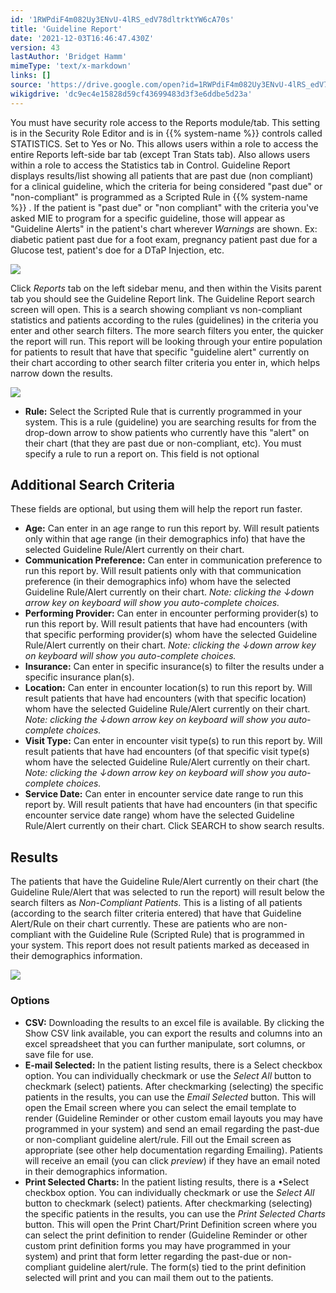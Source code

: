 ```yaml
---
id: '1RWPdiF4m082Uy3ENvU-4lRS_edV78dltrktYW6cA70s'
title: 'Guideline Report'
date: '2021-12-03T16:46:47.430Z'
version: 43
lastAuthor: 'Bridget Hamm'
mimeType: 'text/x-markdown'
links: []
source: 'https://drive.google.com/open?id=1RWPdiF4m082Uy3ENvU-4lRS_edV78dltrktYW6cA70s'
wikigdrive: 'dc9ec4e15828d59cf43699483d3f3e6ddbe5d23a'
---
```

You must have security role access to the Reports module/tab. This setting is in the Security Role Editor and is in {{% system-name %}} controls called STATISTICS. Set to Yes or No. This allows users within a role to access the entire Reports left-side bar tab (except Tran Stats tab). Also allows users within a role to access the Statistics tab in Control.
Guideline Report displays results/list showing all patients that are past due (non compliant) for a clinical guideline, which the criteria for being considered "past due" or "non-compliant" is programmed as a Scripted Rule in {{% system-name %}} . If the patient is "past due" or "non compliant" with the criteria you've asked MIE to program for a specific guideline, those will appear as "Guideline Alerts" in the patient's chart wherever *Warnings* are shown. Ex: diabetic patient past due for a foot exam, pregnancy patient past due for a Glucose test, patient's doe for a DTaP Injection, etc.

![](../guideline-report.assets/1ef0b632e0e60e2bca3ffb8ea20b0d1a.png)

Click *Reports* tab on the left sidebar menu, and then within the Visits parent tab you should see the Guideline Report link.
The Guideline Report search screen will open. This is a search showing compliant vs non-compliant statistics and patients according to the rules (guidelines) in the criteria you enter and other search filters. The more search filters you enter, the quicker the report will run. This report will be looking through your entire population for patients to result that have that specific "guideline alert" currently on their chart according to other search filter criteria you enter in, which helps narrow down the results.

![](../guideline-report.assets/e9dfa98e182d70f6963070ce34508052.png)

* <strong>Rule:</strong> Select the Scripted Rule that is currently programmed in your system. This is a rule (guideline) you are searching results for from the drop-down arrow to show patients who currently have this "alert" on their chart (that they are past due or non-compliant, etc). You must specify a rule to run a report on. This field is not optional

## Additional Search Criteria

These fields are optional, but using them will help the report run faster.
* <strong>Age:</strong> Can enter in an age range to run this report by. Will result patients only within that age range (in their demographics info) that have the selected Guideline Rule/Alert currently on their chart.
* <strong>Communication Preference:</strong> Can enter in communication preference to run this report by. Will result patients only with that communication preference (in their demographics info) whom have the selected Guideline Rule/Alert currently on their chart. <em>Note: clicking the ↓down arrow key on keyboard will show you auto-complete choices.</em>
* <strong>Performing Provider:</strong> Can enter in encounter performing provider(s) to run this report by. Will result patients that have had encounters (with that specific performing provider(s) whom have the selected Guideline Rule/Alert currently on their chart. <em>Note: clicking the ↓down arrow key on keyboard will show you auto-complete choices.</em>
* <strong>Insurance:</strong> Can enter in specific insurance(s) to filter the results under a specific insurance plan(s).
* <strong>Location:</strong> Can enter in encounter location(s) to run this report by. Will result patients that have had encounters (with that specific location) whom have the selected Guideline Rule/Alert currently on their chart. <em>Note: clicking the ↓down arrow key on keyboard will show you auto-complete choices.</em>
* <strong>Visit Type:</strong> Can enter in encounter visit type(s) to run this report by. Will result patients that have had encounters (of that specific visit type(s) whom have the selected Guideline Rule/Alert currently on their chart. <em>Note: clicking the ↓down arrow key on keyboard will show you auto-complete choices.</em>
* <strong>Service Date:</strong> Can enter in encounter service date range to run this report by. Will result patients that have had encounters (in that specific encounter service date range) whom have the selected Guideline Rule/Alert currently on their chart.
Click SEARCH to show search results.

## Results

The patients that have the Guideline Rule/Alert currently on their chart (the Guideline Rule/Alert that was selected to run the report) will result below the search filters as *Non-Compliant Patients*. This is a listing of all patients (according to the search filter criteria entered) that have that Guideline Alert/Rule on their chart currently. These are patients who are non-compliant with the Guideline Rule (Scripted Rule) that is programmed in your system. This report does not result patients marked as deceased in their demographics information.

![](../guideline-report.assets/9c07f07a97caacf394b364bd64c5848e.png)


### Options

* <strong>CSV:</strong> Downloading the results to an excel file is available. By clicking the Show CSV link available, you can export the results and columns into an excel spreadsheet that you can further manipulate, sort columns, or save file for use.
* <strong>E-mail Selected:</strong> In the patient listing results, there is a Select checkbox option. You can individually checkmark or use the <em>Select All</em> button to checkmark (select) patients. After checkmarking (selecting) the specific patients in the results, you can use the <em>Email Selected</em> button. This will open the Email screen where you can select the email template to render (Guideline Reminder or other custom email layouts you may have programmed in your system) and send an email regarding the past-due or non-compliant guideline alert/rule. Fill out the Email screen as appropriate (see other help documentation regarding Emailing). Patients will receive an email (you can click <em>preview</em>) if they have an email noted in their demographics information.
* <strong>Print Selected Charts:</strong> In the patient listing results, there is a •Select checkbox option. You can individually checkmark or use the <em>Select All</em> button to checkmark (select) patients. After checkmarking (selecting) the specific patients in the results, you can use the <em>Print Selected Charts</em> button. This will open the Print Chart/Print Definition screen where you can select the print definition to render (Guideline Reminder or other custom print definition forms you may have programmed in your system) and print that form letter regarding the past-due or non-compliant guideline alert/rule. The form(s) tied to the print definition selected will print and you can mail them out to the patients.
